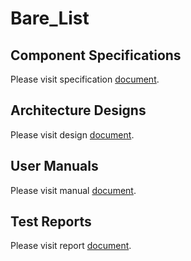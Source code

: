# Bare_List

## Component Specifications

Please visit specification [document](./specs/bare_list.md).

## Architecture Designs

Please visit design [document](./designs/bare_list.md).

## User Manuals

Please visit manual [document](./manuals/bare_list.md).

## Test Reports

Please visit report [document](./reports/bare_list.md).

